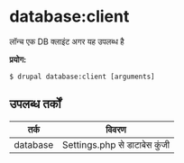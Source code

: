 # database:client
लॉन्च एक DB क्लाइंट अगर यह उपलब्ध है

**प्रयोग:**
```
$ drupal database:client [arguments] 
```

## उपलब्ध तर्कों
तर्क | विवरण
---------|-------------
database | Settings.php से डाटाबेस कुंजी
